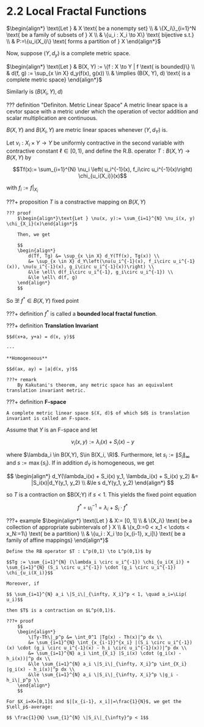 # 2.2 Local Fractal Functions

$\begin{align*}
    \text{Let } & X \text{ be a nonempty set} \\
    & \{X_i\}_{i=1}^N \text{ be a family of subsets of } X \\
    & \{u_i : X_i \to X\} \text{ bijective s.t.} \\
    & P:=\{u_i(X_i)\} \text{ forms a partition of } X
\end{align*}$

Now, suppose $(Y, d_y)$ is a complete metric space.

$\begin{align*}
    \text{Let } & B(X, Y) := \{f : X \to Y | f \text{ is bounded}\} \\
    & d(f, g) := \sup_{x \in X} d_y(f(x), g(x)) \\
    & \implies (B(X, Y), d) \text{ is a complete metric space}
\end{align*}$

Similarly is $(B(X_i, Y), d)$


??? definition "Definiton. Metric Linear Space"
    A metric linear space is a cevtor space with a metric under which the operation of
    vector addition and scalar multiplication are continuous.

$B(X, Y)$ and $B(X_i, Y)$ are metric linear spaces whenever $(Y, d_Y)$ is.

Let $\nu_i : X_i \times Y \to Y$ be uniformly contractive in the second variable with
contractive constant $\ell\in[0,1)$, and define the R.B. operator
$T: B(X, Y) \to B(X, Y)$ by

$$Tf(x):= \sum_{i=1}^{N} \nu_i \left( u_i^{-1}(x), f_i\circ u_i^{-1}(x)\right) \chi_{u_i(X_i)}(x)$$

with $f_i := f|_{X_i}$

???+ proposition
    $T$ is a constractive mapping on $B(X, Y)$

    ??? proof
        $\begin{align*}\text{Let } \nu(x, y):= \sum_{i=1}^{N} \nu_i(x, y) \chi_{X_i}(x)\end{align*}$

        Then, we get

        $$
        \begin{align*}
            d(Tf, Tg) &= \sup_{x \in X} d_Y(Tf(x), Tg(x)) \\
            &= \sup_{x \in X} d_Y\left(\nu(u_i^{-1}(x), f_i\circ u_i^{-1}(x)), \nu(u_i^{-1}(x), g_i\circ u_i^{-1}(x))\right) \\
            &\le \ell\ d(f_i\circ u_i^{-1}, g_i\circ u_i^{-1}) \\
            &\le \ell\ d(f, g)
        \end{align*}
        $$

So $\exists!\ f^* \in B(X, Y)$ fixed point

???+ definition
    $f^*$ is called a **bounded local fractal function**.

???+ definition
    **Translation Invariant**

    $$d(x+a, y+a) = d(x, y)$$

    ---

    **Homogeneous**
    
    $$d(ax, ay) = |a|d(x, y)$$

    ???+ remark
        By Kakutani's theorem, any metric space has an equivalent translation invariant metric.

???+ definition
    **F-space**

    A complete metric linear space $(X, d)$ of which $d$ is translation invariant is called an F-space.

Assume that $Y$ is an F-space and let

$$\nu_i(x,y) := \lambda_i(x) + S_i(x) - y$$

where $\lambda_i \in B(X,Y), S\in B(X_i, \R)$. Furthermore, let $s_i:=\|S_i\|_\infty$ and $s:=\max\{s_i\}$.
If in addition $d_Y$ is homogeneous, we get

$$
\begin{align*}
    d_Y(\lambda_i(x) + S_i(x) y_1, \lambda_i(x) + S_i(x) y_2) &= |S_i(x)|d_Y(y_1, y_2) \\
    &\le s d_Y(y_1, y_2)
\end{align*}
$$

so $T$ is a contraction on $B(X;Y) if $s < 1$. This yields the fixed point equation

$$f^* \circ u_i^{-1} = \lambda_i + S_i \cdot f^*$$

???+ example
    $\begin{align*}
        \text{Let } & X:= [0, 1] \\
        & \{X_i\} \text{ be a collection of appropriate subintervals of } X \\
        & \{x_0:=0 < x_1 < \cdots < x_N:=1\} \text{ be a partition} \\
        & \{u_i : X_i \to [x_{i-1}, x_i]\} \text{ be a family of affine mappings}
    \end{align*}$

    Define the RB operator $T : L^p(0,1) \to L^p(0,1)$ by

    $$Tg := \sum_{i=1}^{N} (\lambda_i \circ u_i^{-1}) \chi_{u_i(X_i)} + \sum_{i=1}^{N} (S_i \circ u_i^{-1}) \cdot (g_i \circ u_i^{-1}) \chi_{u_i(X_i)}$$

    Moreover, if

    $$ \sum_{i=1}^{N} a_i \|S_i\|_{\infty, X_i}^p < 1, \quad a_i=\Lip( u_i)$$

    then $T$ is a contraction on $L^p(0,1)$.

    ???+ proof
        $$
        \begin{align*}
            \|Ty-Th\|_p^p &= \int_0^1 |Tg(x) - Th(x)|^p dx \\
            &= \sum_{i=1}^{N} \int_{x_{i-1}}^{x_i} |(S_i \circ u_i^{-1})(x) \cdot (g_i \circ u_i^{-1}(x) - h_i \circ u_i^{-1}(x))|^p dx \\
            &= \sum_{i=1}^{N} a_i \int_{X_i} |S_i(x) \cdot (g_i(x) - h_i(x))|^p dx \\
            &\le \sum_{i=1}^{N} a_i \|S_i\|_{\infty, X_i}^p \int_{X_i} |g_i(x) - h_i(x)|^p dx \\
            &\le \sum_{i=1}^{N} a_i \|S_i\|_{\infty, X_i}^p \|g_i - h_i\|_p^p \\
        \end{align*}
        $$

    For $X_i=X=[0,1]$ and $|[x_{i-1}, x_i]|=\frac{1}{N}$, we get the $\ell_p$-average:

    $$ \frac{1}{N} \sum_{1}^{N} \|S_i\|_{\infty}^p < 1$$